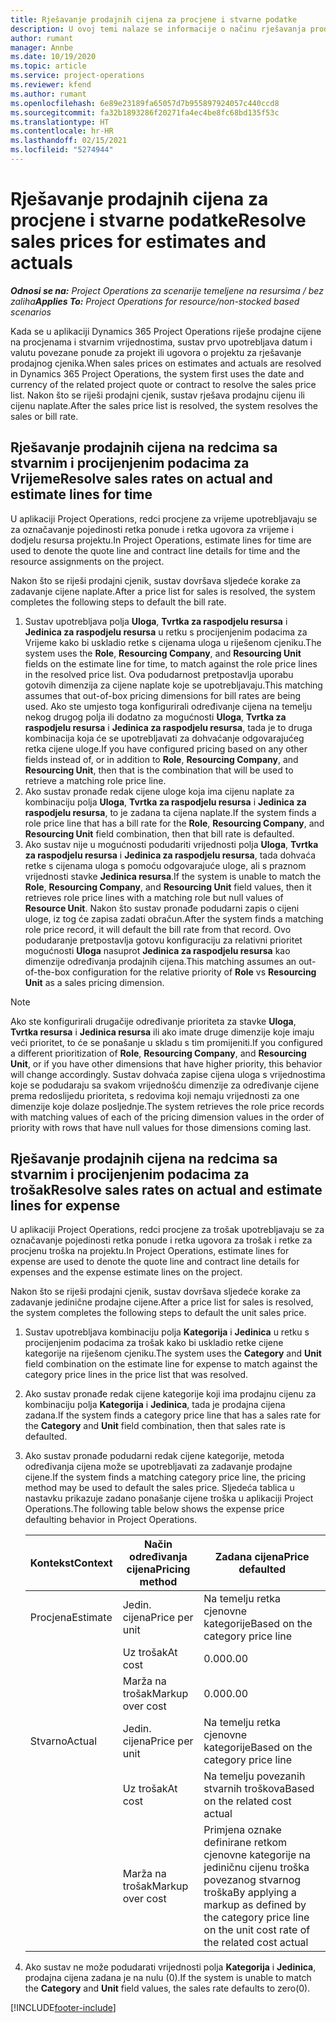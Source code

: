 ```yaml
---
title: Rješavanje prodajnih cijena za procjene i stvarne podatke
description: U ovoj temi nalaze se informacije o načinu rješavanja prodajnih cijena za procijenjene i stvarne podatke.
author: rumant
manager: Annbe
ms.date: 10/19/2020
ms.topic: article
ms.service: project-operations
ms.reviewer: kfend
ms.author: rumant
ms.openlocfilehash: 6e89e23189fa65057d7b955897924057c440ccd8
ms.sourcegitcommit: fa32b1893286f20271fa4ec4be8fc68bd135f53c
ms.translationtype: HT
ms.contentlocale: hr-HR
ms.lasthandoff: 02/15/2021
ms.locfileid: "5274944"
---
```

# <a name="resolve-sales-prices-for-estimates-and-actuals"></a><span data-ttu-id="1821c-103">Rješavanje prodajnih cijena za procjene i stvarne podatke</span><span class="sxs-lookup"><span data-stu-id="1821c-103">Resolve sales prices for estimates and actuals</span></span>

<span data-ttu-id="1821c-104">_**Odnosi se na:** Project Operations za scenarije temeljene na resursima / bez zaliha_</span><span class="sxs-lookup"><span data-stu-id="1821c-104">_**Applies To:** Project Operations for resource/non-stocked based scenarios_</span></span>

<span data-ttu-id="1821c-105">Kada se u aplikaciji Dynamics 365 Project Operations riješe prodajne cijene na procjenama i stvarnim vrijednostima, sustav prvo upotrebljava datum i valutu povezane ponude za projekt ili ugovora o projektu za rješavanje prodajnog cjenika.</span><span class="sxs-lookup"><span data-stu-id="1821c-105">When sales prices on estimates and actuals are resolved in Dynamics 365 Project Operations, the system first uses the date and currency of the related project quote or contract to resolve the sales price list.</span></span> <span data-ttu-id="1821c-106">Nakon što se riješi prodajni cjenik, sustav rješava prodajnu cijenu ili cijenu naplate.</span><span class="sxs-lookup"><span data-stu-id="1821c-106">After the sales price list is resolved, the system resolves the sales or bill rate.</span></span>

## <a name="resolve-sales-rates-on-actual-and-estimate-lines-for-time"></a><span data-ttu-id="1821c-107">Rješavanje prodajnih cijena na redcima sa stvarnim i procijenjenim podacima za Vrijeme</span><span class="sxs-lookup"><span data-stu-id="1821c-107">Resolve sales rates on actual and estimate lines for time</span></span>

<span data-ttu-id="1821c-108">U aplikaciji Project Operations, redci procjene za vrijeme upotrebljavaju se za označavanje pojedinosti retka ponude i retka ugovora za vrijeme i dodjelu resursa projektu.</span><span class="sxs-lookup"><span data-stu-id="1821c-108">In Project Operations, estimate lines for time are used to denote the quote line and contract line details for time and the resource assignments on the project.</span></span>

<span data-ttu-id="1821c-109">Nakon što se riješi prodajni cjenik, sustav dovršava sljedeće korake za zadavanje cijene naplate.</span><span class="sxs-lookup"><span data-stu-id="1821c-109">After a price list for sales is resolved, the system completes the following steps to default the bill rate.</span></span>

1. <span data-ttu-id="1821c-110">Sustav upotrebljava polja **Uloga**, **Tvrtka za raspodjelu resursa** i **Jedinica za raspodjelu resursa** u retku s procijenjenim podacima za Vrijeme kako bi uskladio retke s cijenama uloga u riješenom cjeniku.</span><span class="sxs-lookup"><span data-stu-id="1821c-110">The system uses the **Role**, **Resourcing Company**, and **Resourcing Unit** fields on the estimate line for time, to match against the role price lines in the resolved price list.</span></span> <span data-ttu-id="1821c-111">Ova podudarnost pretpostavlja uporabu gotovih dimenzija za cijene naplate koje se upotrebljavaju.</span><span class="sxs-lookup"><span data-stu-id="1821c-111">This matching assumes that out-of-box pricing dimensions for bill rates are being used.</span></span> <span data-ttu-id="1821c-112">Ako ste umjesto toga konfigurirali određivanje cijena na temelju nekog drugog polja ili dodatno za mogućnosti **Uloga**, **Tvrtka za raspodjelu resursa** i **Jedinica za raspodjelu resursa**, tada je to druga kombinacija koja će se upotrebljavati za dohvaćanje odgovarajućeg retka cijene uloge.</span><span class="sxs-lookup"><span data-stu-id="1821c-112">If you have configured pricing based on any other fields instead of, or in addition to **Role**, **Resourcing Company**, and **Resourcing Unit**, then that is the combination that will be used to retrieve a matching role price line.</span></span>
2. <span data-ttu-id="1821c-113">Ako sustav pronađe redak cijene uloge koja ima cijenu naplate za kombinaciju polja **Uloga**, **Tvrtka za raspodjelu resursa** i **Jedinica za raspodjelu resursa**, to je zadana ta cijena naplate.</span><span class="sxs-lookup"><span data-stu-id="1821c-113">If the system finds a role price line that has a bill rate for the **Role**, **Resourcing Company**, and **Resourcing Unit** field combination, then that bill rate is defaulted.</span></span>
3. <span data-ttu-id="1821c-114">Ako sustav nije u mogućnosti podudariti vrijednosti polja **Uloga**, **Tvrtka za raspodjelu resursa** i **Jedinica za raspodjelu resursa**, tada dohvaća retke s cijenama uloga s pomoću odgovarajuće uloge, ali s praznom vrijednosti stavke **Jedinica resursa**.</span><span class="sxs-lookup"><span data-stu-id="1821c-114">If the system is unable to match the **Role**, **Resourcing Company**, and **Resourcing Unit** field values, then it retrieves role price lines with a matching role but null values of **Resource Unit**.</span></span> <span data-ttu-id="1821c-115">Nakon što sustav pronađe podudarni zapis o cijeni uloge, iz tog će zapisa zadati obračun.</span><span class="sxs-lookup"><span data-stu-id="1821c-115">After the system finds a matching role price record, it will default the bill rate from that record.</span></span> <span data-ttu-id="1821c-116">Ovo podudaranje pretpostavlja gotovu konfiguraciju za relativni prioritet mogućnosti **Uloga** nasuprot **Jedinica za raspodjelu resursa** kao dimenzije određivanja prodajnih cijena.</span><span class="sxs-lookup"><span data-stu-id="1821c-116">This matching assumes an out-of-the-box configuration for the relative priority of **Role** vs **Resourcing Unit** as a sales pricing dimension.</span></span>

> [!NOTE]
> <span data-ttu-id="1821c-117">Ako ste konfigurirali drugačije određivanje prioriteta za stavke **Uloga**, **Tvrtka resursa** i **Jedinica resursa** ili ako imate druge dimenzije koje imaju veći prioritet, to će se ponašanje u skladu s tim promijeniti.</span><span class="sxs-lookup"><span data-stu-id="1821c-117">If you configured a different prioritization of **Role**, **Resourcing Company**, and **Resourcing Unit**, or if you have other dimensions that have higher priority, this behavior will change accordingly.</span></span> <span data-ttu-id="1821c-118">Sustav dohvaća zapise cijena uloga s vrijednostima koje se podudaraju sa svakom vrijednošću dimenzije za određivanje cijene prema redoslijedu prioriteta, s redovima koji nemaju vrijednosti za one dimenzije koje dolaze posljednje.</span><span class="sxs-lookup"><span data-stu-id="1821c-118">The system retrieves the role price records with matching values of each of the pricing dimension values in the order of priority with rows that have null values for those dimensions coming last.</span></span>

## <a name="resolve-sales-rates-on-actual-and-estimate-lines-for-expense"></a><span data-ttu-id="1821c-119">Rješavanje prodajnih cijena na redcima sa stvarnim i procijenjenim podacima za trošak</span><span class="sxs-lookup"><span data-stu-id="1821c-119">Resolve sales rates on actual and estimate lines for expense</span></span>

<span data-ttu-id="1821c-120">U aplikaciji Project Operations, redci procjene za trošak upotrebljavaju se za označavanje pojedinosti retka ponude i retka ugovora za trošak i retke za procjenu troška na projektu.</span><span class="sxs-lookup"><span data-stu-id="1821c-120">In Project Operations, estimate lines for expense are used to denote the quote line and contract line details for expenses and the expense estimate lines on the project.</span></span>

<span data-ttu-id="1821c-121">Nakon što se riješi prodajni cjenik, sustav dovršava sljedeće korake za zadavanje jedinične prodajne cijene.</span><span class="sxs-lookup"><span data-stu-id="1821c-121">After a price list for sales is resolved, the system completes the following steps to default the unit sales price.</span></span>

1. <span data-ttu-id="1821c-122">Sustav upotrebljava kombinaciju polja **Kategorija** i **Jedinica** u retku s procijenjenim podacima za trošak kako bi uskladio retke cijene kategorije na riješenom cjeniku.</span><span class="sxs-lookup"><span data-stu-id="1821c-122">The system uses the **Category** and **Unit** field combination on the estimate line for expense to match against the category price lines in the price list that was resolved.</span></span>
2. <span data-ttu-id="1821c-123">Ako sustav pronađe redak cijene kategorije koji ima prodajnu cijenu za kombinaciju polja **Kategorija** i **Jedinica**, tada je prodajna cijena zadana.</span><span class="sxs-lookup"><span data-stu-id="1821c-123">If the system finds a category price line that has a sales rate for the **Category** and **Unit** field combination, then that sales rate is defaulted.</span></span>
3. <span data-ttu-id="1821c-124">Ako sustav pronađe podudarni redak cijene kategorije, metoda određivanja cijena može se upotrebljavati za zadavanje prodajne cijene.</span><span class="sxs-lookup"><span data-stu-id="1821c-124">If the system finds a matching category price line, the pricing method may be used to default the sales price.</span></span> <span data-ttu-id="1821c-125">Sljedeća tablica u nastavku prikazuje zadano ponašanje cijene troška u aplikaciji Project Operations.</span><span class="sxs-lookup"><span data-stu-id="1821c-125">The following table below shows the expense price defaulting behavior in Project Operations.</span></span>

    | <span data-ttu-id="1821c-126">Kontekst</span><span class="sxs-lookup"><span data-stu-id="1821c-126">Context</span></span> | <span data-ttu-id="1821c-127">Način određivanja cijena</span><span class="sxs-lookup"><span data-stu-id="1821c-127">Pricing method</span></span> | <span data-ttu-id="1821c-128">Zadana cijena</span><span class="sxs-lookup"><span data-stu-id="1821c-128">Price defaulted</span></span> |
    | --- | --- | --- |
    | <span data-ttu-id="1821c-129">Procjena</span><span class="sxs-lookup"><span data-stu-id="1821c-129">Estimate</span></span> | <span data-ttu-id="1821c-130">Jedin. cijena</span><span class="sxs-lookup"><span data-stu-id="1821c-130">Price per unit</span></span> | <span data-ttu-id="1821c-131">Na temelju retka cjenovne kategorije</span><span class="sxs-lookup"><span data-stu-id="1821c-131">Based on the category price line</span></span> |
    | &nbsp; | <span data-ttu-id="1821c-132">Uz trošak</span><span class="sxs-lookup"><span data-stu-id="1821c-132">At cost</span></span> | <span data-ttu-id="1821c-133">0.00</span><span class="sxs-lookup"><span data-stu-id="1821c-133">0.00</span></span> |
    | &nbsp; | <span data-ttu-id="1821c-134">Marža na trošak</span><span class="sxs-lookup"><span data-stu-id="1821c-134">Markup over cost</span></span> | <span data-ttu-id="1821c-135">0.00</span><span class="sxs-lookup"><span data-stu-id="1821c-135">0.00</span></span> |
    | <span data-ttu-id="1821c-136">Stvarno</span><span class="sxs-lookup"><span data-stu-id="1821c-136">Actual</span></span> | <span data-ttu-id="1821c-137">Jedin. cijena</span><span class="sxs-lookup"><span data-stu-id="1821c-137">Price per unit</span></span> | <span data-ttu-id="1821c-138">Na temelju retka cjenovne kategorije</span><span class="sxs-lookup"><span data-stu-id="1821c-138">Based on the category price line</span></span> |
    | &nbsp; | <span data-ttu-id="1821c-139">Uz trošak</span><span class="sxs-lookup"><span data-stu-id="1821c-139">At cost</span></span> | <span data-ttu-id="1821c-140">Na temelju povezanih stvarnih troškova</span><span class="sxs-lookup"><span data-stu-id="1821c-140">Based on the related cost actual</span></span> |
    | &nbsp; | <span data-ttu-id="1821c-141">Marža na trošak</span><span class="sxs-lookup"><span data-stu-id="1821c-141">Markup over cost</span></span> | <span data-ttu-id="1821c-142">Primjena oznake definirane retkom cjenovne kategorije na jediničnu cijenu troška povezanog stvarnog troška</span><span class="sxs-lookup"><span data-stu-id="1821c-142">By applying a markup as defined by the category price line on the unit cost rate of the related cost actual</span></span> |

4. <span data-ttu-id="1821c-143">Ako sustav ne može podudarati vrijednosti polja **Kategorija** i **Jedinica**, prodajna cijena zadana je na nulu (0).</span><span class="sxs-lookup"><span data-stu-id="1821c-143">If the system is unable to match the **Category** and **Unit** field values, the sales rate defaults to zero(0).</span></span>


[!INCLUDE[footer-include](../includes/footer-banner.md)]